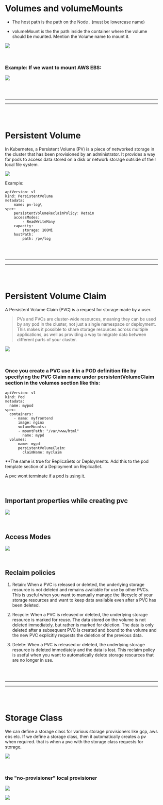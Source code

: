 # Volumes and volumeMounts

- The host path is the path on the Node . (must be lowercase name)

- volumeMount is the the path inside the container where the volume should be mounted. Mention the Volume name to mount it.



![](Images/Pasted%20image%2020230213025331.png)





<br/>

### Example: If we want to mount AWS EBS:

![](Images/Pasted%20image%2020230213025604.png)



<br/>
<br/>

---

---
<br/>
<br/>



# Persistent Volume 

In Kubernetes, a Persistent Volume (PV) is a piece of networked storage in the cluster that has been provisioned by an administrator. It provides a way for pods to access data stored on a disk or network storage outside of their local file system.

![](Images/Pasted%20image%2020230213030205.png)


Example:
``` 
apiVersion: v1
kind: PersistentVolume
metadata:
	name: pv-log\
spec:
	persistentVolumeReclaimPolicy: Retain 
	accessModes: 
		- ReadWriteMany 
	capacity:
		storage: 100Mi
	hostPath:
		path: /pv/log

```






<br/>
<br/>

---

---
<br/>
<br/>


# Persistent Volume Claim

A Persistent Volume Claim (PVC) is a request for storage made by a user.

> PVs and PVCs are cluster-wide resources, meaning they can be used by any pod in the cluster, not just a single namespace or deployment. This makes it possible to share storage resources across multiple applications, as well as providing a way to migrate data between different parts of your cluster.


![](Images/Pasted%20image%2020230213030723.png)





<br/>

### Once you create a PVC use it in a POD definition file by specifying the PVC Claim name under persistentVolumeClaim section in the volumes section like this:
``` 
apiVersion: v1
kind: Pod
metadata:
  name: mypod
spec:
  containers:
    - name: myfrontend
      image: nginx
      volumeMounts:
      - mountPath: "/var/www/html"
        name: mypd
  volumes:
    - name: mypd
      persistentVolumeClaim:
        claimName: myclaim

```

**The same is true for ReplicaSets or Deployments. Add this to the pod template section of a Deployment on ReplicaSet.


<u>A pvc wont terminate if a pod is using it.</u>



<br/>


## Important properties while creating pvc

![](Images/Pasted%20image%2020230213205149.png)


<br/>




## Access Modes 

![](Images/Pasted%20image%2020230213201018.png)


<br/>


## Reclaim policies

1.  Retain: When a PVC is released or deleted, the underlying storage resource is not deleted and remains available for use by other PVCs. This is useful when you want to manually manage the lifecycle of your storage resources and want to keep data available even after a PVC has been deleted.
    
2.  Recycle: When a PVC is released or deleted, the underlying storage resource is marked for reuse. The data stored on the volume is not deleted immediately, but rather is marked for deletion. The data is only deleted after a subsequent PVC is created and bound to the volume and the new PVC explicitly requests the deletion of the previous data.
    
3.  Delete: When a PVC is released or deleted, the underlying storage resource is deleted immediately and the data is lost. This reclaim policy is useful when you want to automatically delete storage resources that are no longer in use.








<br/>
<br/>

---

---
<br/>
<br/>



# Storage Class

We can define a storage class for various storage provisioners like gcp, aws ebs etc.
If we define a storage class, then it automatically creates a pv when required. that is when a pvc with the storage class requests for storage.

![](Images/Pasted%20image%2020230213202701.png)

<br/>

### the "no-provisioner" local provisioner

![](Images/Pasted%20image%2020230213204549.png)

![](Images/Pasted%20image%2020230213204945.png)






